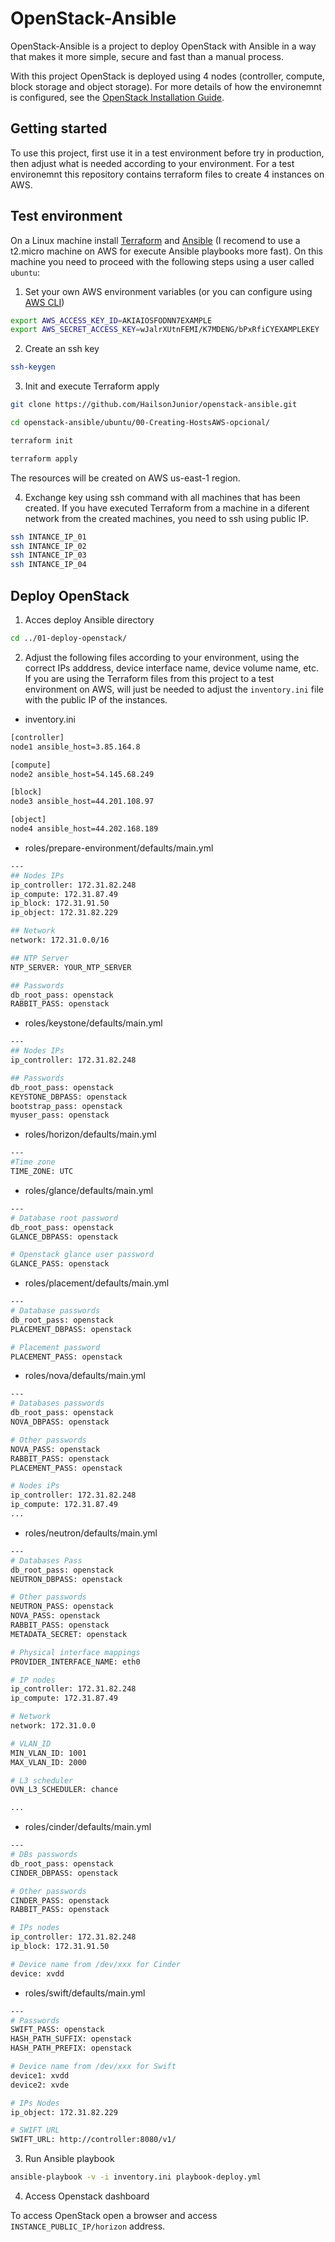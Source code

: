 # OpenStack-Ansible

OpenStack-Ansible is a project to deploy OpenStack with Ansible in a way that makes it more simple, secure and fast than a manual process.

With this project OpenStack is deployed using 4 nodes (controller, compute, block storage and object storage). For more details of how the environemnt is configured, see the [OpenStack Installation Guide](https://docs.openstack.org/install-guide/).

Getting started
------------
To use this project, first use it in a test environment before try in production, then adjust what is needed according to your environment. For a test environemnt this repository contains terraform files to create 4 instances on AWS.

Test environment
------------

On a Linux machine install [Terraform](https://learn.hashicorp.com/tutorials/terraform/install-cli) and [Ansible](https://docs.ansible.com/ansible/latest/installation_guide/intro_installation.html#installing-ansible-on-ubuntu) (I recomend to use a t2.micro machine on AWS for execute Ansible playbooks more fast). On this machine you need to proceed with the following steps using a user called ```ubuntu```:

1. Set your own AWS environment variables (or you can configure using [AWS CLI](https://docs.aws.amazon.com/cli/latest/userguide/getting-started-install.html))

```sh
export AWS_ACCESS_KEY_ID=AKIAIOSFODNN7EXAMPLE
export AWS_SECRET_ACCESS_KEY=wJalrXUtnFEMI/K7MDENG/bPxRfiCYEXAMPLEKEY
```
2. Create an ssh key

```bash
ssh-keygen
```

3. Init and execute Terraform apply

```bash
git clone https://github.com/HailsonJunior/openstack-ansible.git

cd openstack-ansible/ubuntu/00-Creating-HostsAWS-opcional/

terraform init

terraform apply
```
The resources will be created on AWS us-east-1 region.

4. Exchange key using ssh command with all machines that has been created. If you have executed Terraform from a machine in a diferent network from the created machines, you need to ssh using public IP.

```bash
ssh INTANCE_IP_01
ssh INTANCE_IP_02
ssh INTANCE_IP_03
ssh INTANCE_IP_04
```

Deploy OpenStack
------------

1. Acces deploy Ansible directory

```bash
cd ../01-deploy-openstack/
```
2. Adjust the following files according to your environment, using the correct IPs adddress, device interface name, device volume name, etc. If you are using the Terraform files from this project to a test environment on AWS, will just be needed to adjust the ```inventory.ini``` file with the public IP of the instances.

- inventory.ini

```bash
[controller]
node1 ansible_host=3.85.164.8

[compute]
node2 ansible_host=54.145.68.249

[block]
node3 ansible_host=44.201.108.97

[object]
node4 ansible_host=44.202.168.189
```

- roles/prepare-environment/defaults/main.yml

```bash
---
## Nodes IPs
ip_controller: 172.31.82.248
ip_compute: 172.31.87.49
ip_block: 172.31.91.50
ip_object: 172.31.82.229

## Network 
network: 172.31.0.0/16

## NTP Server
NTP_SERVER: YOUR_NTP_SERVER

## Passwords
db_root_pass: openstack
RABBIT_PASS: openstack
```
- roles/keystone/defaults/main.yml

```bash
---
## Nodes IPs
ip_controller: 172.31.82.248

## Passwords
db_root_pass: openstack
KEYSTONE_DBPASS: openstack
bootstrap_pass: openstack
myuser_pass: openstack
```
- roles/horizon/defaults/main.yml

```bash
---
#Time zone
TIME_ZONE: UTC
```
- roles/glance/defaults/main.yml

```bash
---
# Database root password
db_root_pass: openstack
GLANCE_DBPASS: openstack

# Openstack glance user password
GLANCE_PASS: openstack
```
- roles/placement/defaults/main.yml

```bash
---
# Database passwords
db_root_pass: openstack
PLACEMENT_DBPASS: openstack

# Placement password
PLACEMENT_PASS: openstack
```
- roles/nova/defaults/main.yml

```bash
---
# Databases passwords
db_root_pass: openstack
NOVA_DBPASS: openstack

# Other passwords
NOVA_PASS: openstack
RABBIT_PASS: openstack
PLACEMENT_PASS: openstack

# Nodes iPs
ip_controller: 172.31.82.248
ip_compute: 172.31.87.49
...
```
- roles/neutron/defaults/main.yml

```bash
---
# Databases Pass
db_root_pass: openstack
NEUTRON_DBPASS: openstack

# Other passwords
NEUTRON_PASS: openstack
NOVA_PASS: openstack
RABBIT_PASS: openstack
METADATA_SECRET: openstack

# Physical interface mappings
PROVIDER_INTERFACE_NAME: eth0

# IP nodes
ip_controller: 172.31.82.248
ip_compute: 172.31.87.49

# Network
network: 172.31.0.0

# VLAN_ID
MIN_VLAN_ID: 1001
MAX_VLAN_ID: 2000

# L3 scheduler
OVN_L3_SCHEDULER: chance

...
```
- roles/cinder/defaults/main.yml

```bash
---
# DBs passwords
db_root_pass: openstack
CINDER_DBPASS: openstack

# Other passwords
CINDER_PASS: openstack
RABBIT_PASS: openstack

# IPs nodes
ip_controller: 172.31.82.248
ip_block: 172.31.91.50

# Device name from /dev/xxx for Cinder
device: xvdd
```
- roles/swift/defaults/main.yml

```bash
---
# Passwords
SWIFT_PASS: openstack
HASH_PATH_SUFFIX: openstack
HASH_PATH_PREFIX: openstack

# Device name from /dev/xxx for Swift
device1: xvdd
device2: xvde

# IPs Nodes
ip_object: 172.31.82.229

# SWIFT URL
SWIFT_URL: http://controller:8080/v1/
```
3. Run Ansible playbook

```bash
ansible-playbook -v -i inventory.ini playbook-deploy.yml
````
4. Access Openstack dashboard

To access OpenStack open a browser and access ```INSTANCE_PUBLIC_IP/horizon``` address.
